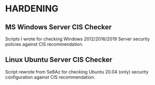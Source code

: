 # HARDENING

## MS Windows Server CIS Checker
Scripts I wrote for checking Windows 2012/2016/2019 Server security policies against CIS recommendation.

## Linux Ubuntu Server CIS Checker
Script rewrote from SeBAz for checking Ubuntu 20.04 (only) security configuration against CIS recommendation.